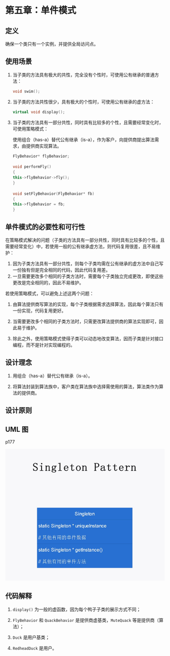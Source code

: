 

# 第五章：单件模式

## 定义

确保一个类只有一个实例，并提供全局访问点。

## 使用场景

1. 当子类的方法具有极大的共性，完全没有个性时，可使用公有继承的普通方法：

   ```cpp
   void swim();
   ```

2. 当子类的方法共性很少，具有极大的个性时，可使用公有继承的虚方法：

   ```cpp
   virtual void display();
   ```

3. 当子类的方法具有一部分共性，同时具有比较多的个性，且需要经常变化时，可使用策略模式：

   使用组合（has-a）替代公有继承（is-a），作为客户，向提供商提出算法需求，由提供商实现算法。

   ```cpp
   FlyBehavior* flyBehavior;
   
   void performFly()
   {
   this->flyBehavior->fly();
   }
   
   void setFlyBehavior(FlyBehavior* fb)
   {
   this->flyBehavior = fb;
   }
   
   ```

## 单件模式的必要性和可行性

在策略模式解决的问题（子类的方法具有一部分共性，同时具有比较多的个性，且需要经常变化）中，若使用一般的公有继承虚方法，则代码复用很差，且不易维护：

1. 因为子类方法具有一部分共性，则每个子类均需在公有继承的虚方法中自己写一份独有但是完全相同的代码，因此代码复用差。
2. 一旦需要更改多个相同的子类方法时，需要每个子类独立完成更改，即使这些更改是完全相同的，因此不易维护。

若使用策略模式，可以避免上述这两个问题：

1. 由算法提供商写算法的实现，每个子类根据需求选择算法，因此每个算法只有一份实现，代码复用更好。

2. 当需要更改多个相同的子类方法时，只需更改算法提供商的算法实现即可，因此易于维护。

3. 除此之外，使用策略模式使得子类可以动态地改变算法，因而子类是针对接口编程，而不是针对实现编程的。

## 设计理念

1. 用组合（has-a）替代公有继承（is-a）。

2. 将算法封装到算法族中，客户类在算法族中选择需使用的算法，算法类作为算法的提供商。

## 设计原则

## UML 图

p177

![类图](UML.jpg)

## 代码解释

1. `display()` 为一般的虚函数，因为每个鸭子子类的展示方式不同；

2. `FlyBehavior` 和 `QuackBehavior` 是提供商虚基类，`MuteQuack` 等是提供商（算法）；

3. `Duck` 是用户基类；

4. `RedheadDuck` 是用户。